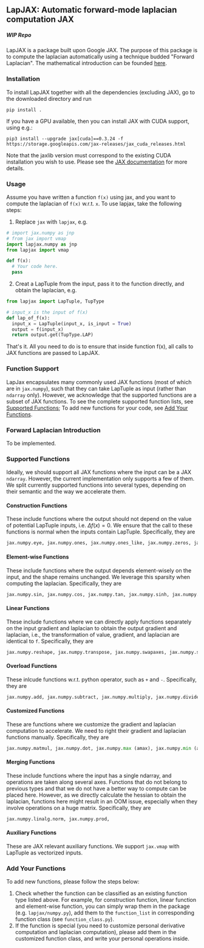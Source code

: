 ## LapJAX: Automatic forward-mode laplacian computation JAX
##### WIP Repo
LapJAX is a package built upon Google JAX. The purpose of this package is to compute the laplacian automatically using a technique budded "Forward Laplacian". The mathematical introduction can be founded [here](#forward-laplacian-introduction).


### Installation
To install LapJAX together with all the dependencies (excluding JAX), go to the downloaded directory and run

```shell
pip install .
```

If you have a GPU available, then you can
install JAX with CUDA support, using e.g.:

```shell
pip3 install --upgrade jax[cuda]==0.3.24 -f https://storage.googleapis.com/jax-releases/jax_cuda_releases.html
```

Note that the jaxlib version must correspond to the existing CUDA installation
you wish to use. Please see the
[JAX documentation](https://github.com/google/jax#installation) for more
details.

### Usage
Assume you have written a function `f(x)` using jax, and you want to compute
  the laplacian of `f(x)` w.r.t. `x`.
To use lapjax, take the following steps:
1. Replace `jax` with `lapjax`, e.g.
```python
# import jax.numpy as jnp
# from jax import vmap
import lapjax.numpy as jnp
from lapjax import vmap

def f(x):
  # Your code here.
  pass
```
2. Creat a LapTuple from the input, pass it to the function directly, and obtain the laplacian, e.g.
```python
from lapjax import LapTuple, TupType

# input_x is the input of f(x)
def lap_of_f(x):
  input_x = LapTuple(input_x, is_input = True)
  output = f(input_x)
  return output.get(TupType.LAP)
```
That's it. All you need to do is to ensure that inside function f(x), all calls to JAX functions are passed to LapJAX.
### Function Support
LapJax encapsulates many commonly used JAX functions (most of which are in `jax.numpy`), such that they can take LapTuple as input (rather than `ndarray` only). However, we acknowledge that the supported functions are a subset of JAX functions. To see the complete supported function lists, see [Supported Functions](#supported-functions); To add new functions for your code, see [Add Your Functions](#add-your-functions).

### Forward Laplacian Introduction
To be implemented.
### Supported Functions
Ideally, we should support all JAX functions where the input can be a JAX `ndarray`. However, the current implementation only supports a few of them. We split currently supported functions into several types, depending on their semantic and the way we accelerate them.
#### Construction Functions
These include functions where the output should not depend on the value of potential LapTuple inputs, i.e. $\Delta f(x) = 0$. We ensure that the call to these functions is normal when the inputs contain LapTuple. Specifically, they are
```python
jax.numpy.eye, jax.numpy.ones, jax.numpy.ones_like, jax.numpy.zeros, jax.numpy.zeros_like, jax.numpy.asarray, jax.numpy.sign, jax.lax.stop_gradient
```
#### Element-wise Functions
These include functions where the output depends element-wisely on the input, and the shape remains unchanged. We leverage this sparsity when computing the laplacian. Specifically, they are
```python
jax.numpy.sin, jax.numpy.cos, jax.numpy.tan, jax.numpy.sinh, jax.numpy.cosh, jax.numpy.tanh, jax.numpy.exp, jax.numpy.log, jax.numpy.square, jax.numpy.sqrt, jax.numpy.power, jax.numpy.abs,
```
#### Linear Functions
These include functions where we can directly apply functions separately on the input gradient and laplacian to obtain the output gradient and laplacian, i.e., the transformation of value, gradient, and laplacian are identical to `f`. Specifically, they are
```python
jax.numpy.reshape, jax.numpy.transpose, jax.numpy.swapaxes, jax.numpy.split, jax.numpy.array_split, jax.numpy.concatenate, jax.numpy.squeeze, jax.numpy.expand_dims, jax.numpy.repeat, jax.numpy.tile, jax.numpy.triu, jax.numpy.tril, jax.numpy.sum, jax.numpy.mean,
```
#### Overload Functions
These inlcude functions w.r.t. python operator, such as `+` and `-`. Specifically, they are
```python
jax.numpy.add, jax.numpy.subtract, jax.numpy.multiply, jax.numpy.divide, jax.numpy.true_divide,
```
#### Customized Functions
These are functions where we customize the gradient and laplacian computation to accelerate. We need to right their gradient and laplacian functions manually. Specifically, they are
```python
jax.numpy.matmul, jax.numpy.dot, jax.numpy.max (amax), jax.numpy.min (amin), jax.numpy.linalg.slogdet, jax.nn.logsumexp, jax.nn.softmax,
```
#### Merging Functions
These include functions where the input has a single ndarray, and operations are taken along several axes. Functions that do not belong to previous types and that we do not have a better way to compute can be placed here. However, as we directly calculate the hessian to obtain the laplacian, functions here might result in an OOM issue, especially when they involve operations on a huge matrix. Specifically, they are
```python
jax.numpy.linalg.norm, jax.numpy.prod,
```
#### Auxiliary Functions
These are JAX relevant auxiliary functions. We support `jax.vmap` with LapTuple as vectorized inputs.
### Add Your Functions
To add new functions, please follow the steps below:
1. Check whether the function can be classified as an existing function type listed above. For example, for construction function, linear function and element-wise function, you can simply wrap them in the package (e.g. `lapjax/numpy.py`), add them to the `function_list` in corresponding function class (see `function_class.py`).
2. If the function is special (you need to customize personal derivative computation and laplacian computation), please add them in the customized function class, and write your personal operations inside.